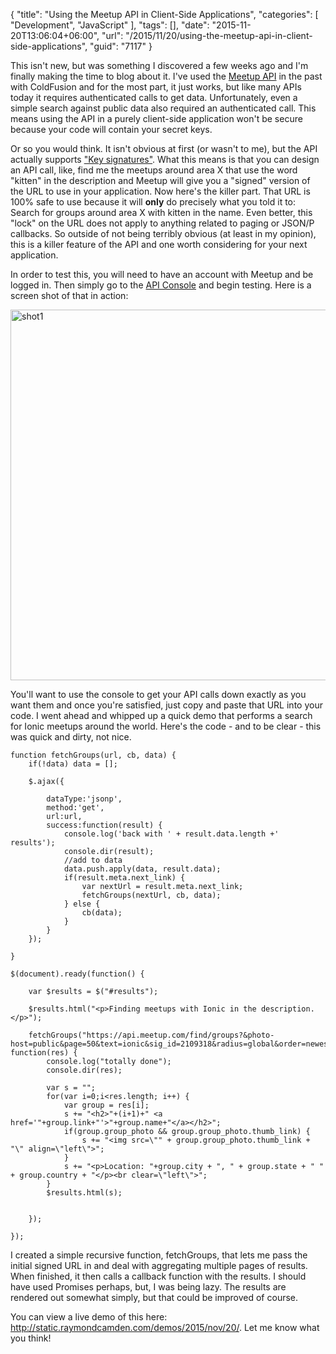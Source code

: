 {
	"title": "Using the Meetup API in Client-Side Applications",
	"categories": [
		"Development",
		"JavaScript"
	],
	"tags": [],
	"date": "2015-11-20T13:06:04+06:00",
	"url": "/2015/11/20/using-the-meetup-api-in-client-side-applications",
	"guid": "7117"
}

This isn't new, but was something I discovered a few weeks ago and I'm finally making the time to blog about it. I've used the  <a href="https://secure.meetup.com/meetup_api">Meetup API</a> in the past with ColdFusion and for the most part, it just works, but like many APIs today it requires authenticated calls to get data. Unfortunately, even a simple search against public data also required an authenticated call. This means using the API in a purely client-side application won't be secure because your code will contain your secret keys.

<!--more-->

Or so you would think. It isn't obvious at first (or wasn't to me), but the API actually supports <a href="http://www.meetup.com/meetup_api/auth/#keysign">"Key signatures"</a>. What this means is that you can design an API call, like, find me the meetups around area X that use the word "kitten" in the description and Meetup will give you a "signed" version of the URL to use in your application. Now here's the killer part. That URL is 100% safe to use because it will <strong>only</strong> do precisely what you told it to: Search for groups around area X with kitten in the name. Even better, this "lock" on the URL does not apply to anything related to paging or JSON/P callbacks. So outside of not being terribly obvious (at least in my opinion), this is a killer feature of the API and one worth considering for your next application.

In order to test this, you will need to have an account with Meetup and be logged in. Then simply go to the <a href="https://secure.meetup.com/meetup_api/console/">API Console</a> and begin testing. Here is a screen shot of that in action:

<img src="http://www.raymondcamden.com/wp-content/uploads/2015/11/shot13.png" alt="shot1" width="750" height="593" class="aligncenter size-full wp-image-7119 imgborder" />

You'll want to use the console to get your API calls down exactly as you want them and once you're satisfied, just copy and paste that URL into your code. I went ahead and whipped up a quick demo that performs a search for Ionic meetups around the world. Here's the code - and to be clear - this was quick and dirty, not nice.

<pre><code class="language-javascript">function fetchGroups(url, cb, data) {
	if(!data) data = [];
	
	$.ajax({
		
		dataType:'jsonp',
		method:'get',
		url:url,
		success:function(result) {
			console.log('back with ' + result.data.length +' results');
			console.dir(result);
			//add to data
			data.push.apply(data, result.data);
			if(result.meta.next_link) {
				var nextUrl = result.meta.next_link;
				fetchGroups(nextUrl, cb, data);
			} else {
				cb(data);	
			}
		}
	});	
	
}

$(document).ready(function() {
	
	var $results = $(&quot;#results&quot;);

	$results.html(&quot;&lt;p&gt;Finding meetups with Ionic in the description.&lt;/p&gt;&quot;);

	fetchGroups(&quot;https://api.meetup.com/find/groups?&amp;photo-host=public&amp;page=50&amp;text=ionic&amp;sig_id=2109318&amp;radius=global&amp;order=newest&amp;sig=ad335a79ccce2b1bb65b27fe10ea6836305e5533&amp;callback=?&quot;, function(res) {
		console.log(&quot;totally done&quot;);
		console.dir(res);	

		var s = &quot;&quot;;
		for(var i=0;i&lt;res.length; i++) {
			var group = res[i];
			s += &quot;&lt;h2&gt;&quot;+(i+1)+&quot; &lt;a href='&quot;+group.link+&quot;'&gt;&quot;+group.name+&quot;&lt;/a&gt;&lt;/h2&gt;&quot;;
			if(group.group_photo &amp;&amp; group.group_photo.thumb_link) {
				s += &quot;&lt;img src=\&quot;&quot; + group.group_photo.thumb_link + &quot;\&quot; align=\&quot;left\&quot;&gt;&quot;;
			}
			s += &quot;&lt;p&gt;Location: &quot;+group.city + &quot;, &quot; + group.state + &quot; &quot; + group.country + &quot;&lt;/p&gt;&lt;br clear=\&quot;left\&quot;&gt;&quot;;
		}
		$results.html(s);
		
		
	});
		
});</code></pre>

I created a simple recursive function, fetchGroups, that lets me pass the initial signed URL in and deal with aggregating multiple pages of results. When finished, it then calls a callback function with the results. I should have used Promises perhaps, but, I was being lazy. The results are rendered out somewhat simply, but that could be improved of course.

You can view a live demo of this here: <a href="http://static.raymondcamden.com/demos/2015/nov/20/">http://static.raymondcamden.com/demos/2015/nov/20/</a>. Let me know what you think!